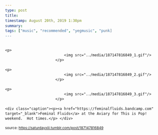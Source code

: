 ```yaml
---
type: post
title: 
timestamp: August 20th, 2019 1:30pm
summary: 
tags: ["music", "recommended", "yegmusic", "punk]
---
```


                
                
                
                                                                                       <p>
                               <img src="../media/187147816849_1.gif"/>
                           </p>
                                                                                                                           <p>
                               <img src="../media/187147816849_2.gif"/>
                           </p>
                                                                                                                           <p>
                               <img src="../media/187147816849_3.gif"/>
                           </p>
                                                                                                                      <div class="caption"><p><a href="https://feminalfluids.bandcamp.com" target="_blank">Feminal Fluids</a> at the Aviary for This is Pop! weekend.  Hot times.</p> </div>
                                    
                
                
                
                
                                
<small>source: https://saturdayxiii.tumblr.com/post/187147816849</small>
